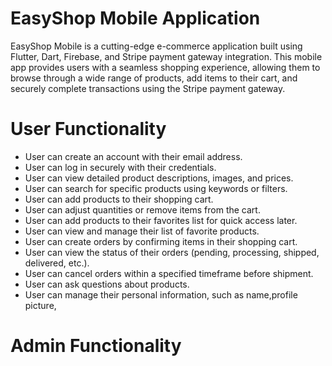 # EasyShop Mobile Application
EasyShop Mobile is a cutting-edge e-commerce application built using Flutter, Dart, Firebase, and Stripe payment gateway integration. This mobile app provides users with a seamless shopping experience, allowing them to browse through a wide range of products, add items to their cart, and securely complete transactions using the Stripe payment gateway.
# User Functionality
- User can create an account with their email address.
- User can log in securely with their credentials.
- User can view detailed product descriptions, images, and prices.
- User can search for specific products using keywords or filters.
- User can add products to their shopping cart.
- User can adjust quantities or remove items from the cart.
- User can add products to their favorites list for quick access later.
- User can view and manage their list of favorite products.
- User can create orders by confirming items in their shopping cart.
- User can view the status of their orders (pending, processing, shipped, delivered, etc.).
- User can cancel orders within a specified timeframe before shipment.
- User can ask questions about products.
- User can manage their personal information, such as name,profile picture,
# Admin Functionality
